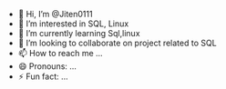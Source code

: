 - 👋 Hi, I’m @Jiten0111
- 👀 I’m interested in SQL, Linux
- 🌱 I’m currently learning Sql,linux
- 💞️ I’m looking to collaborate on project related to SQL
- 📫 How to reach me ...
- 😄 Pronouns: ...
- ⚡ Fun fact: ...

<!---
Jiten0111/Jiten0111 is a ✨ special ✨ repository because its `README.md` (this file) appears on your GitHub profile.
You can click the Preview link to take a look at your changes.
--->
